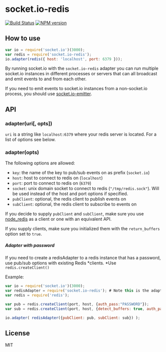 # socket.io-redis

[![Build Status](https://travis-ci.org/Automattic/socket.io-redis.svg?branch=master)](https://travis-ci.org/Automattic/socket.io-redis)
[![NPM version](https://badge.fury.io/js/socket.io-redis.svg)](http://badge.fury.io/js/socket.io-redis)

## How to use

```js
var io = require('socket.io')(3000);
var redis = require('socket.io-redis');
io.adapter(redis({ host: 'localhost', port: 6379 }));
```

By running socket.io with the `socket.io-redis` adapter you can run
multiple socket.io instances in different processes or servers that can
all broadcast and emit events to and from each other.

If you need to emit events to socket.io instances from a non-socket.io
process, you should use [socket.io-emitter](https:///github.com/Automattic/socket.io-emitter).

## API

### adapter(uri[, opts])

`uri` is a string like `localhost:6379` where your redis server
is located. For a list of options see below.

### adapter(opts)

The following options are allowed:

- `key`: the name of the key to pub/sub events on as prefix (`socket.io`)
- `host`: host to connect to redis on (`localhost`)
- `port`: port to connect to redis on (`6379`)
- `socket`: unix domain socket to connect to redis (`"/tmp/redis.sock"`). Will
  be used instead of the host and port options if specified.
- `pubClient`: optional, the redis client to publish events on
- `subClient`: optional, the redis client to subscribe to events on

If you decide to supply `pubClient` and `subClient`, make sure you use
[node_redis](https://github.com/mranney/node_redis) as a client or one
with an equivalent API.

If you supply clients, make sure you initialized them with 
the `return_buffers` option set to `true`.


##### Adapter with password

If you need to create a redisAdapter to a redis instance that has a password, use pub/sub options with existing Redis *clients.
*Use `redis.createClient()`

Example:

```js
var io = require('socket.io')(3000);
var redisAdapter = require('socket.io-redis'); # Note this is the adapter
var redis = require('redis');

var pub = redis.createClient(port, host, {auth_pass:"PASSWORD"});
var sub = redis.createClient(port, host, {detect_buffers: true, auth_pass:"PASSWORD"} );

io.adapter( redisAdapter({pubClient: pub, subClient: sub}) );
```

## License

MIT
